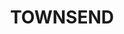 ---
lastmod: '2025-04-06T06:05:20+00:00'
latitude: -29.36691
layout: suburb
longitude: 153.104789
postcode: '2463'
state: NSW
title: TOWNSEND
url: /nsw/townsend/
---